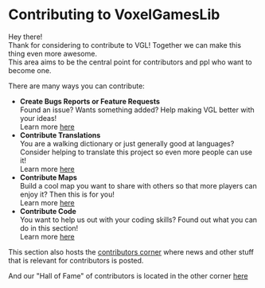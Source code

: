 # Contributing to VoxelGamesLib

Hey there!  
Thank for considering to contribute to VGL! Together we can make this thing even more
awesome.  
This area aims to be the central point for contributors and ppl who want to become one.

There are many ways you can contribute:  

* **Create Bugs Reports or Feature Requests**  
  Found an issue? Wants something added? Help making VGL better with your ideas!  
  Learn more [here](create-bug-reports-or-feature-requests.md)  
* **Contribute Translations**  
  You are a walking dictionary or just generally good at languages? Consider helping
  to translate this project so even more people can use it!    
  Learn more [here](contribute-translations.md)  
* **Contribute Maps**  
  Build a cool map you want to share with others so that more players can enjoy it?
  Then this is for you!  
  Learn more [here](contribute-maps.md)  
* **Contribute Code**  
  You want to help us out with your coding skills? Found out what you can do in this section!  
  Learn more [here](contribute-code.md)  
  
This section also hosts the [contributors corner](contributors-corner.md) where news and other
stuff that is relevant for contributors is posted.

And our "Hall of Fame" of contributors is located in the other corner [here](contributors.md)